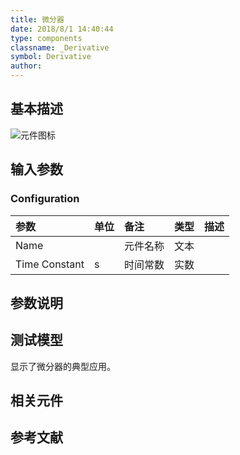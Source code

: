```yaml
---
title: 微分器
date: 2018/8/1 14:40:44
type: components
classname: _Derivative
symbol: Derivative
author: 
---
```

## <span id="comp_desc">基本描述</span>
![元件图标]()

## <span id="comp_params">输入参数</span>
### <span id="comp_params_group_Configuration">Configuration</span>
| 参数 | 单位 | 备注 | 类型 | 描述 |
| :--- | :--- | :--- | :--: | :--- |
| <span id="comp_params_param_Name">Name</span> |  | 元件名称 | 文本 |  |
| <span id="comp_params_param_T">Time Constant</span> | s | 时间常数 | 实数 |  |

[Name]: #comp_params_param_Name "Name"
[Time Constant]: #comp_params_param_T "Time Constant"


## <span id="comp_remarks">参数说明</span>


## <span id="comp_example">测试模型</span>
[<test name>](<test link>)显示了微分器的典型应用。

## <span id="comp_seealso">相关元件</span>

## <span id="comp_ref">参考文献</span>



